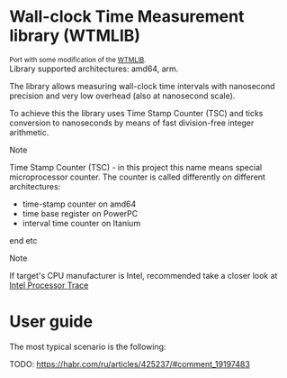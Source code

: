 # Wall-clock Time Measurement library (WTMLIB)

<sup> Port with some modification of the [WTMLIB](https://github.com/AndreyNevolin/wtmlib).</sup>\
Library supported architectures: amd64, arm.

The library allows measuring wall-clock time intervals with nanosecond precision and very low overhead (also at nanosecond scale). 

To achieve this the library uses Time Stamp Counter (TSC) and ticks conversion to nanoseconds by means of fast division-free integer arithmetic.

> [!NOTE]  
> Time Stamp Counter (TSC) - in this project this name means special microprocessor
> counter. The counter is called differently on different architectures: 
> - time-stamp counter on amd64
> - time base register on PowerPC
> - interval time counter on Itanium
> 
> end etc

> [!NOTE]
> If target's CPU manufacturer is Intel, recommended take a closer look at [Intel Processor Trace](https://halobates.de/blog/p/406)

# User guide 

The most typical scenario is the following:


TODO: 
https://habr.com/ru/articles/425237/#comment_19197483
